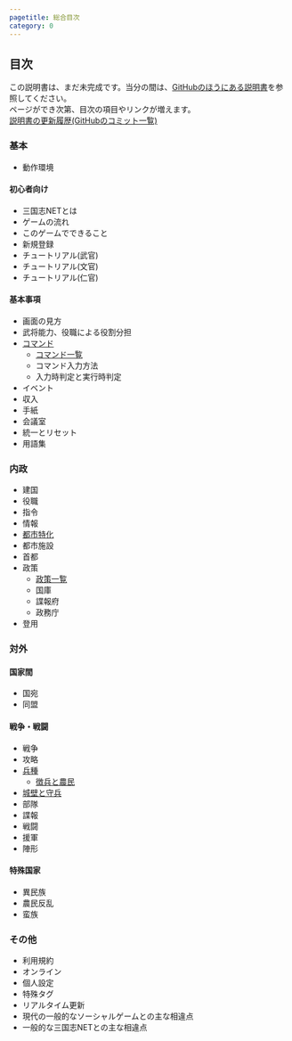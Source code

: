 ```yaml
---
pagetitle: 総合目次
category: 0
---
```


## 目次

この説明書は、まだ未完成です。当分の間は、[GitHubのほうにある説明書](https://github.com/kmycode/sangokukmy/wiki)を参照してください。  
ページができ次第、目次の項目やリンクが増えます。  
[説明書の更新履歴(GitHubのコミット一覧)](https://github.com/kmycode/sangokukmy-doc/commits/master)

### 基本
* 動作環境

#### 初心者向け
* 三国志NETとは
* ゲームの流れ
* このゲームでできること
* 新規登録
* チュートリアル(武官)
* チュートリアル(文官)
* チュートリアル(仁官)

#### 基本事項
* 画面の見方
* 武将能力、役職による役割分担
* [コマンド](bas-command.html)
  * [コマンド一覧](bas-commands.html)
  * コマンド入力方法
  * 入力時判定と実行時判定
* イベント
* 収入
* 手紙
* 会議室
* 統一とリセット
* 用語集

### 内政
* 建国
* 役職
* 指令
* 情報
* [都市特化](dom-towntype.html)
* 都市施設
* 首都
* 政策
  * [政策一覧](dom-policies.html)
  * 国庫
  * 諜報府
  * 政務庁
* 登用

### 対外
#### 国家間
* 国宛
* 同盟

#### 戦争・戦闘
* 戦争
* 攻略
* [兵種](dip-soldiers.html)
  * [徴兵と農民](dip-getsol.html)
* [城壁と守兵](dip-wallguards.html)
* 部隊
* 諜報
* 戦闘
* 援軍
* 陣形

#### 特殊国家
* 異民族
* 農民反乱
* 蛮族

### その他
* 利用規約
* オンライン
* 個人設定
* 特殊タグ
* リアルタイム更新
* 現代の一般的なソーシャルゲームとの主な相違点
* 一般的な三国志NETとの主な相違点
